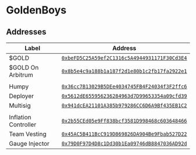 # GoldenBoys

## Addresses

| Label | Address |
|---|---|
| $GOLD | [`0xbeFD5C25A59ef2C1316c5A4944931171F30Cd3E4`](https://basescan.org/address/0xbeFD5C25A59ef2C1316c5A4944931171F30Cd3E4) |
| $GOLD On Arbitrum | [`0x8b5e4c9a188b1a187f2d1e80b1c2fb17fa2922e1`](https://arbiscan.io/token/0x8b5e4c9a188b1a187f2d1e80b1c2fb17fa2922e1) |
| | |
| Humpy | [`0x36cc7B13029B5DEe4034745FB4F24034f3F2ffc6`](https://basescan.org/address/0x36cc7b13029b5dee4034745fb4f24034f3f2ffc6) |
| Deployer | [`0x5612dE655956236284963d7D99653354a09cfd39`](https://basescan.org/address/0x5612de655956236284963d7d99653354a09cfd39) |
| Multisig | [`0x941dcEA21101A385b979286CC6D6A9Bf435EB1C2`](https://app.safe.global/home?safe=base:0x941dcEA21101A385b979286CC6D6A9Bf435EB1C2) |
| | |
| Inflation Controller | [`0x2b55CEd05e9Ff838bcf3581D998468c603648466`](https://basescan.org/address/0x2b55ced05e9ff838bcf3581d998468c603648466) |
| Team Vesting | [`0x45AC5B411BcC919D869826DA904Be9Fbab527D22`](https://basescan.org/address/0x45ac5b411bcc919d869826da904be9fbab527d22) |
| Gauge Injector | [`0x79D0F97D4D8c1Dd30b1Ea09746dB8847036AD92d`](https://basescan.org/address/0x79d0f97d4d8c1dd30b1ea09746db8847036ad92d) |

